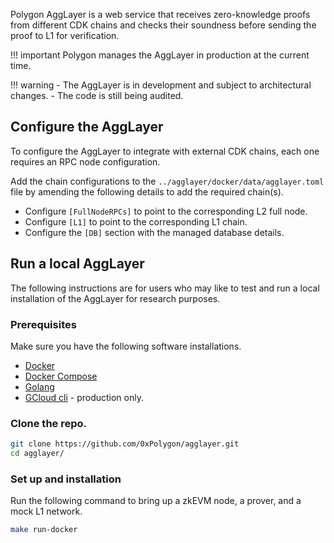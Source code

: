Polygon AggLayer is a web service that receives zero-knowledge proofs from different CDK chains and checks their soundness before sending the proof to L1 for verification. 

!!! important
    Polygon manages the AggLayer in production at the current time.

!!! warning
    - The AggLayer is in development and subject to architectural changes.
    - The code is still being audited.

## Configure the AggLayer

To configure the AggLayer to integrate with external CDK chains, each one requires an RPC node configuration.

Add the chain configurations to the `../agglayer/docker/data/agglayer.toml` file by amending the following details to add the required chain(s).

* Configure `[FullNodeRPCs]` to point to the corresponding L2 full node.
* Configure `[L1]` to point to the corresponding L1 chain.
* Configure the `[DB]` section with the managed database details.

## Run a local AggLayer

The following instructions are for users who may like to test and run a local installation of the AggLayer for research purposes.

### Prerequisites

Make sure you have the following software installations.

- [Docker](https://docs.docker.com/engine/install/)
- [Docker Compose](https://docs.docker.com/compose/install/)
- [Golang](https://go.dev/doc/install)
- [GCloud cli](https://cloud.google.com/sdk/docs/install) - production only.

### Clone the repo.

```sh
git clone https://github.com/0xPolygon/agglayer.git
cd agglayer/
```

### Set up and installation

Run the following command to bring up a zkEVM node, a prover, and a mock L1 network.

```sh
make run-docker
```

</br>